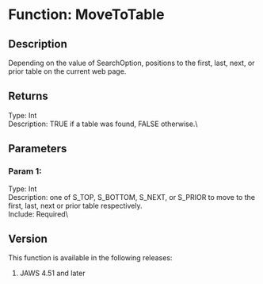 # Function: MoveToTable

## Description

Depending on the value of SearchOption, positions to the first, last,
next, or prior table on the current web page.

## Returns

Type: Int\
Description: TRUE if a table was found, FALSE otherwise.\

## Parameters

### Param 1:

Type: Int\
Description: one of S_TOP, S_BOTTOM, S_NEXT, or S_PRIOR to move to the
first, last, next or prior table respectively.\
Include: Required\

## Version

This function is available in the following releases:

1.  JAWS 4.51 and later
